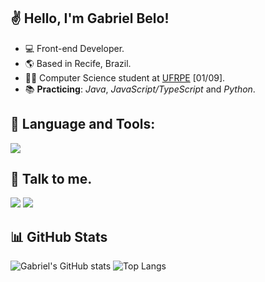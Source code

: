 ## ✌ Hello, I'm Gabriel Belo!

- :computer: Front-end Developer.
- 🌎 Based in Recife, Brazil.
- :technologist: Computer Science student at [UFRPE](https://ufrpe.br/) [01/09].
- :books: **Practicing**: *Java*, *JavaScript/TypeScript* and *Python*.
  
## 🧰 Language and Tools:
<img src="https://skillicons.dev/icons?i=java,js,ts,python,html,css"/>

## 📧 Talk to me.
[<img src="https://skillicons.dev/icons?i=gmail"/>](https://mail.google.com/mail/u/0/?fs=1&tf=cm&source=mailto&to=gabrielbelo.dev@gmail.com)
[<img src="https://skillicons.dev/icons?i=linkedin"/>](https://www.linkedin.com/in/gabriel-belo-545046263/)

## 📊 GitHub Stats

![Gabriel's GitHub stats](https://github-readme-stats.vercel.app/api?username=gabrielbelo2007&show_icons=true&theme=shadow_green&hide_border=true&title_color=A7F5AA&icon_color=4CAF50&text_color=A7F5AA&bg_color=222428)
![Top Langs](https://github-readme-stats-git-masterrstaa-rickstaa.vercel.app/api/top-langs/?username=gabrielbelo2007&layout=compact&icons=true&theme=shadow_green&hide_border=true&title_color=A7F5AA&text_color=A7F5AA&bg_color=222428)

